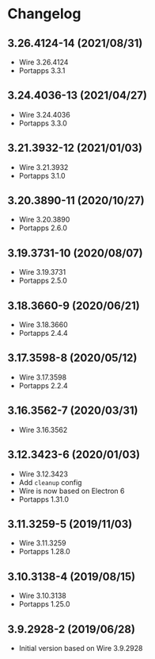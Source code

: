 # Changelog

## 3.26.4124-14 (2021/08/31)

* Wire 3.26.4124
* Portapps 3.3.1

## 3.24.4036-13 (2021/04/27)

* Wire 3.24.4036
* Portapps 3.3.0

## 3.21.3932-12 (2021/01/03)

* Wire 3.21.3932
* Portapps 3.1.0

## 3.20.3890-11 (2020/10/27)

* Wire 3.20.3890
* Portapps 2.6.0

## 3.19.3731-10 (2020/08/07)

* Wire 3.19.3731
* Portapps 2.5.0

## 3.18.3660-9 (2020/06/21)

* Wire 3.18.3660
* Portapps 2.4.4

## 3.17.3598-8 (2020/05/12)

* Wire 3.17.3598
* Portapps 2.2.4

## 3.16.3562-7 (2020/03/31)

* Wire 3.16.3562

## 3.12.3423-6 (2020/01/03)

* Wire 3.12.3423
* Add `cleanup` config
* Wire is now based on Electron 6
* Portapps 1.31.0

## 3.11.3259-5 (2019/11/03)

* Wire 3.11.3259
* Portapps 1.28.0

## 3.10.3138-4 (2019/08/15)

* Wire 3.10.3138
* Portapps 1.25.0

## 3.9.2928-2 (2019/06/28)

* Initial version based on Wire 3.9.2928
